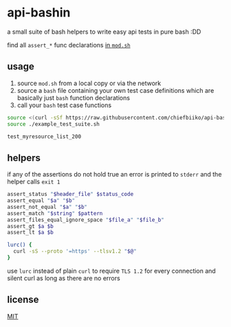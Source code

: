 # api-bashin

a small suite of bash helpers to write easy api tests in pure bash :DD

find all `assert_*` func declarations [in `mod.sh`](./mod.sh)

## usage

1. source `mod.sh` from a local copy or via the network
2. source a `bash` file containing your own test case definitions which are basically just `bash` function declarations
3. call your `bash` test case functions

```bash
source <(curl -sSf https://raw.githubusercontent.com/chiefbiiko/api-bashin/master/mod.ts)
source ./example_test_suite.sh

test_myresource_list_200
```

## helpers

if any of the assertions do not hold true an error is printed to `stderr` and the helper calls `exit 1`

```bash
assert_status "$header_file" $status_code
assert_equal "$a" "$b"
assert_not_equal "$a" "$b"
assert_match "$string" $pattern
assert_files_equal_ignore_space "$file_a" "$file_b"
assert_gt $a $b
assert_lt $a $b

lurc() {
  curl -sS --proto '=https' --tlsv1.2 "$@"
}
```

use `lurc` instead of plain `curl` to require `TLS 1.2` for every connection and silent curl as long as there are no errors

## license

[MIT](./LICENSE)